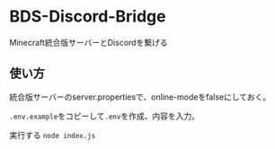 # BDS-Discord-Bridge

Minecraft統合版サーバーとDiscordを繋げる

## 使い方

統合版サーバーのserver.propertiesで、online-modeをfalseにしておく。

`.env.example`をコピーして`.env`を作成、内容を入力。

実行する `node index.js`
